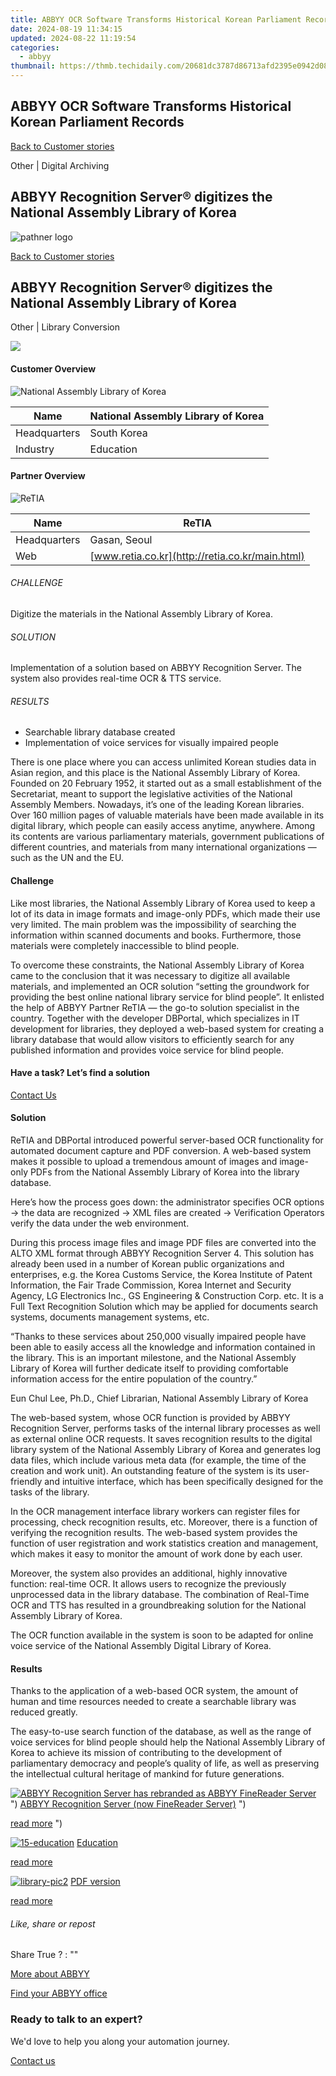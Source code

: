 ```yaml
---
title: ABBYY OCR Software Transforms Historical Korean Parliament Records
date: 2024-08-19 11:34:15
updated: 2024-08-22 11:19:54
categories:
  - abbyy
thumbnail: https://thmb.techidaily.com/20681dc3787d86713afd2395e0942d0819f5bca12434956d1fe5521df7d6718e.jpg
---
```


## ABBYY OCR Software Transforms Historical Korean Parliament Records

[Back to Customer stories](https://tools.techidaily.com/abbyy/products/)

Other | Digital Archiving

## ABBYY Recognition Server® digitizes the National Assembly Library of Korea

![pathner logo](https://content.abbyy.com/-/media/project/abbyy/abbyy/logos-white/abbyy.png?h=40&iar=0&w=120)

[Back to Customer stories](https://tools.techidaily.com/abbyy/products/)

## ABBYY Recognition Server® digitizes the National Assembly Library of Korea

Other | Library Conversion 

![](https://static1.abbyy.com/abbyycommedia/15018/library-pic1.jpg) 

#### Customer Overview

![National Assembly Library of Korea](https://static1.abbyy.com/abbyycommedia/15025/library-logo.jpg) 

| Name         | National Assembly Library of Korea |
| ------------ | ---------------------------------- |
| Headquarters | South Korea                        |
| Industry     | Education                          |

#### Partner Overview

![ReTIA](https://static1.abbyy.com/abbyycommedia/14440/5-retia_logo.jpg) 

| Name         | ReTIA                                           |
| ------------ | ----------------------------------------------- |
| Headquarters | Gasan, Seoul                                    |
| Web          | [www.retia.co.kr](http://retia.co.kr/main.html) |

###### CHALLENGE

Digitize the materials in the National Assembly Library of Korea.

###### SOLUTION

Implementation of a solution based on ABBYY Recognition Server. The system also provides real-time OCR & TTS service.

###### RESULTS

* Searchable library database created
* Implementation of voice services for visually impaired people

There is one place where you can access unlimited Korean studies data in Asian region, and this place is the National Assembly Library of Korea. Founded on 20 February 1952, it started out as a small establishment of the Secretariat, meant to support the legislative activities of the National Assembly Members. Nowadays, it’s one of the leading Korean libraries. Over 160 million pages of valuable materials have been made available in its digital library, which people can easily access anytime, anywhere. Among its contents are various parliamentary materials, government publications of different countries, and materials from many international organizations — such as the UN and the EU.

#### Challenge

Like most libraries, the National Assembly Library of Korea used to keep a lot of its data in image formats and image-only PDFs, which made their use very limited. The main problem was the impossibility of searching the information within scanned documents and books. Furthermore, those materials were completely inaccessible to blind people.

To overcome these constraints, the National Assembly Library of Korea came to the conclusion that it was necessary to digitize all available materials, and implemented an OCR solution “setting the groundwork for providing the best online national library service for blind people”. It enlisted the help of ABBYY Partner ReTIA — the go-to solution specialist in the country. Together with the developer DBPortal, which specializes in IT development for libraries, they deployed a web-based system for creating a library database that would allow visitors to efficiently search for any published information and provides voice service for blind people.

#### Have a task? Let’s find a solution  

[Contact Us](https://tools.techidaily.com/abbyy/products/) 

#### Solution

ReTIA and DBPortal introduced powerful server-based OCR functionality for automated document capture and PDF conversion. A web-based system makes it possible to upload a tremendous amount of images and image-only PDFs from the National Assembly Library of Korea into the library database.

Here’s how the process goes down: the administrator specifies OCR options -> the data are recognized -> XML files are created -> Verification Operators verify the data under the web environment.

During this process image files and image PDF files are converted into the ALTO XML format through ABBYY Recognition Server 4\. This solution has already been used in a number of Korean public organizations and enterprises, e.g. the Korea Customs Service, the Korea Institute of Patent Information, the Fair Trade Commission, Korea Internet and Security Agency, LG Electronics Inc., GS Engineering & Construction Corp. etc. It is a Full Text Recognition Solution which may be applied for documents search systems, documents management systems, etc.

 “Thanks to these services about 250,000 visually impaired people have been able to easily access all the knowledge and information contained in the library. This is an important milestone, and the National Assembly Library of Korea will further dedicate itself to providing comfortable information access for the entire population of the country.”

 Eun Chul Lee, Ph.D., Chief Librarian, National Assembly Library of Korea

The web-based system, whose OCR function is provided by ABBYY Recognition Server, performs tasks of the internal library processes as well as external online OCR requests. It saves recognition results to the digital library system of the National Assembly Library of Korea and generates log data files, which include various meta data (for example, the time of the creation and work unit). An outstanding feature of the system is its user-friendly and intuitive interface, which has been specifically designed for the tasks of the library.

In the OCR management interface library workers can register files for processing, check recognition results, etc. Moreover, there is a function of verifying the recognition results. The web-based system provides the function of user registration and work statistics creation and management, which makes it easy to monitor the amount of work done by each user.

Moreover, the system also provides an additional, highly innovative function: real-time OCR. It allows users to recognize the previously unprocessed data in the library database. The combination of Real-Time OCR and TTS has resulted in a groundbreaking solution for the National Assembly Library of Korea.

The OCR function available in the system is soon to be adapted for online voice service of the National Assembly Digital Library of Korea.

#### Results

Thanks to the application of a web-based OCR system, the amount of human and time resources needed to create a searchable library was reduced greatly.

The easy-to-use search function of the database, as well as the range of voice services for blind people should help the National Assembly Library of Korea to achieve its mission of contributing to the development of parliamentary democracy and people’s quality of life, as well as preserving the intellectual cultural heritage of mankind for future generations.

[![ABBYY Recognition Server has rebranded as ABBYY FineReader Server](https://static4.abbyy.com/abbyycommedia/20638/11-frs-casepreview.jpg)](https://tools.techidaily.com/abbyy/products/) ") [ABBYY Recognition Server (now FineReader Server)](https://tools.techidaily.com/abbyy/products/) ") 

[read more](https://tools.techidaily.com/abbyy/products/) ") 

[![15-education](https://static1.abbyy.com/abbyycommedia/14365/15-education.jpg)](https://tools.techidaily.com/abbyy/products/) [Education](https://tools.techidaily.com/abbyy/products/) 

[read more](https://tools.techidaily.com/abbyy/products/) 

[![library-pic2](https://static1.abbyy.com/abbyycommedia/15019/library-pic2.jpg)](https://static2.abbyy.com/abbyycommedia/9010/case-study-national-assembly-library-of-korea-education-en.pdf "PDF version") [PDF version](https://static2.abbyy.com/abbyycommedia/9010/case-study-national-assembly-library-of-korea-education-en.pdf "PDF version") 

[read more](https://static2.abbyy.com/abbyycommedia/9010/case-study-national-assembly-library-of-korea-education-en.pdf "PDF version") 

###### Like, share or repost

Share  True ?  : "" 

[More about ABBYY](https://tools.techidaily.com/abbyy/products/) 

[Find your ABBYY office](https://tools.techidaily.com/abbyy/products/) 

### Ready to talk to an expert?

We'd love to help you along your automation journey.

[Contact us](https://tools.techidaily.com/abbyy/products/)

<ins class="adsbygoogle"
     style="display:block"
     data-ad-format="autorelaxed"
     data-ad-client="ca-pub-7571918770474297"
     data-ad-slot="1223367746"></ins>



<ins class="adsbygoogle"
     style="display:block"
     data-ad-client="ca-pub-7571918770474297"
     data-ad-slot="8358498916"
     data-ad-format="auto"
     data-full-width-responsive="true"></ins>
